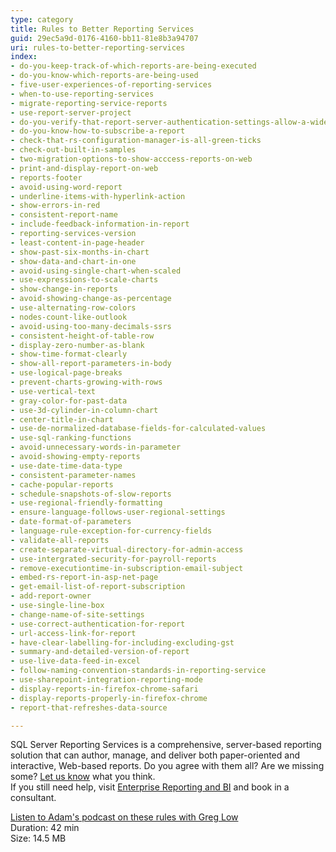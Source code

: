 ```yaml
---
type: category
title: Rules to Better Reporting Services
guid: 29ec5a9d-0176-4160-bb11-81e8b3a94707
uri: rules-to-better-reporting-services
index:
- do-you-keep-track-of-which-reports-are-being-executed
- do-you-know-which-reports-are-being-used
- five-user-experiences-of-reporting-services
- when-to-use-reporting-services
- migrate-reporting-service-reports
- use-report-server-project
- do-you-verify-that-report-server-authentication-settings-allow-a-wide-range-of-web-browsers
- do-you-know-how-to-subscribe-a-report
- check-that-rs-configuration-manager-is-all-green-ticks
- check-out-built-in-samples
- two-migration-options-to-show-acccess-reports-on-web
- print-and-display-report-on-web
- reports-footer
- avoid-using-word-report
- underline-items-with-hyperlink-action
- show-errors-in-red
- consistent-report-name
- include-feedback-information-in-report
- reporting-services-version
- least-content-in-page-header
- show-past-six-months-in-chart
- show-data-and-chart-in-one
- avoid-using-single-chart-when-scaled
- use-expressions-to-scale-charts
- show-change-in-reports
- avoid-showing-change-as-percentage
- use-alternating-row-colors
- nodes-count-like-outlook
- avoid-using-too-many-decimals-ssrs
- consistent-height-of-table-row
- display-zero-number-as-blank
- show-time-format-clearly
- show-all-report-parameters-in-body
- use-logical-page-breaks
- prevent-charts-growing-with-rows
- use-vertical-text
- gray-color-for-past-data
- use-3d-cylinder-in-column-chart
- center-title-in-chart
- use-de-normalized-database-fields-for-calculated-values
- use-sql-ranking-functions
- avoid-unnecessary-words-in-parameter
- avoid-showing-empty-reports
- use-date-time-data-type
- consistent-parameter-names
- cache-popular-reports
- schedule-snapshots-of-slow-reports
- use-regional-friendly-formatting
- ensure-language-follows-user-regional-settings
- date-format-of-parameters
- language-rule-exception-for-currency-fields
- validate-all-reports
- create-separate-virtual-directory-for-admin-access
- use-intergrated-security-for-payroll-reports
- remove-executiontime-in-subscription-email-subject
- embed-rs-report-in-asp-net-page
- get-email-list-of-report-subscription
- add-report-owner
- use-single-line-box
- change-name-of-site-settings
- use-correct-authentication-for-report
- url-access-link-for-report
- have-clear-labelling-for-including-excluding-gst
- summary-and-detailed-version-of-report
- use-live-data-feed-in-excel
- follow-naming-convention-standards-in-reporting-service
- use-sharepoint-integration-reporting-mode
- display-reports-in-firefox-chrome-safari
- display-reports-properly-in-firefox-chrome
- report-that-refreshes-data-source

---
```


SQL Server Reporting Services is a comprehensive, server-based reporting solution that can author, manage, and deliver both paper-oriented and interactive, Web-based reports. Do you agree with them all? Are we missing some? [Let us know](https://www.ssw.com.au/company/contact-us) what you think.  
If you still need help, visit [Enterprise Reporting and BI](https://www.ssw.com.au/consulting/enterprise-reporting) and book in a consultant.  

[Listen to Adam's podcast on these rules with Greg Low](https://sqldownunder.blob.core.windows.net/podcasts/SDU14FullShow.mp3)  
Duration: 42 min  
Size: 14.5 MB  

